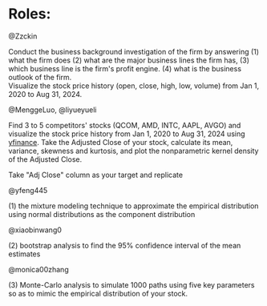 # Roles:

@Zzckin

Conduct the business background investigation of the firm by answering (1) what the firm does (2) what are the major business lines the firm has, (3) which business line is the firm's profit engine. (4) what is the business outlook of the firm.  
Visualize the stock price history (open, close, high, low, volume) from Jan 1, 2020 to Aug 31, 2024. 

@MenggeLuo, @liyueyueli

Find 3 to 5 competitors' stocks (QCOM, AMD, INTC, AAPL, AVGO) and visualize the stock price history from Jan 1, 2020 to Aug 31, 2024 using [yfinance](https://pypi.org/project/yfinance/).
Take the Adjusted Close of your stock, calculate its mean, variance, skewness and kurtosis, and plot the nonparametric kernel density of the Adjusted Close.

Take "Adj Close" column as your target and replicate 

@yfeng445

(1) the mixture modeling technique to approximate the empirical distribution using normal distributions as the component distribution

@xiaobinwang0

(2) bootstrap analysis to find the 95% confidence interval of the mean estimates 

@monica00zhang

(3) Monte-Carlo analysis to simulate 1000 paths using five key parameters so as to mimic the empirical distribution of your stock.   
